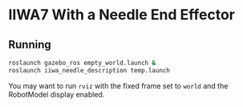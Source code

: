# IIWA7 With a Needle End Effector

## Running
```bash
roslaunch gazebo_ros empty_world.launch &
roslaunch iiwa_needle_description temp.launch
```

You may want to run `rviz` with the fixed frame set to `world` and the RobotModel display enabled.